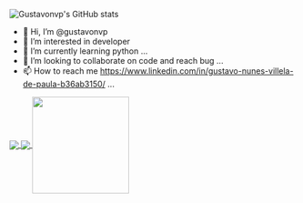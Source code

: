 
![Gustavonvp's GitHub stats](https://github-readme-stats.vercel.app/api?username=gustavonvp&show_icons=true&theme=radical)



- 👋 Hi, I’m @gustavonvp
- 👀 I’m interested in developer
- 🌱 I’m currently learning  python ...
- 💞️ I’m looking to collaborate on code and reach bug ...
- 📫 How to reach me https://www.linkedin.com/in/gustavo-nunes-villela-de-paula-b36ab3150/  ...

<!---
gustavonvp/gustavonvp is a ✨ special ✨ repository because its `README.md` (this file) appears on your GitHub profile.
You can click the Preview link to take a look at your changes.
--->

<a href=""><img align="center" src="https://github-readme-stats-sigma-five.vercel.app/api/top-langs/?username=gustavonvp&theme=react&line_height=60&hide=css&langs_count=16"/> </a>
<a href=""><img align="center" src="https://github-readme-stats-sigma-five.vercel.app/api/?username=gustavonvp&theme=react&line_height=40&hide=css"/> </a>
<img align="center" height="170" src="https://github-readme-stats-sigma-five.vercel.app/api/?username=[GitHub UserName]&theme=dracula"/>
